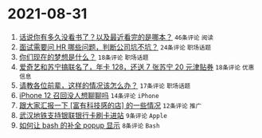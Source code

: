 # 2021-08-31

1. [话说你有多久没看书了？以及最近看完的是哪本？](https://www.v2ex.com/t/798973) `46条评论` `阅读`
1. [面试需要问 HR 哪些问题，判断公司坑不坑？](https://www.v2ex.com/t/798968) `24条评论` `职场话题`
1. [你们现在的梦想是什么？](https://www.v2ex.com/t/798978) `18条评论` `职场话题`
1. [爱奇艺和苏宁搞联名了，年卡 128，还送 7 张苏宁 20 元津贴券](https://www.v2ex.com/t/798965) `18条评论` `优惠信息`
1. [请教各位前辈，这样的情况该怎么办？](https://www.v2ex.com/t/798963) `17条评论` `职场话题`
1. [iPhone 12 召回没人想聊聊吗](https://www.v2ex.com/t/798974) `14条评论` `iPhone`
1. [跟大家汇报一下 [富有科技感的店] 的一些情况](https://www.v2ex.com/t/798971) `12条评论` `推广`
1. [武汉地铁支持银联银行卡刷卡进站](https://www.v2ex.com/t/798970) `9条评论` `Apple`
1. [如何让 bash 的补全 popup 显示](https://www.v2ex.com/t/798972) `8条评论` `Bash`
